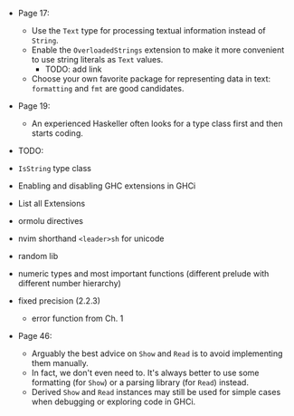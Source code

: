 - Page 17:
  - Use the `Text` type for processing textual information instead of `String`.
  - Enable the `OverloadedStrings` extension to make it more convenient to use string literals as `Text` values.
    - TODO: add link
  - Choose your own favorite package for representing data in text: `formatting` and `fmt` are good candidates.

- Page 19:
  - An experienced Haskeller often looks for a type class first and then starts coding.

- TODO:
- `IsString` type class
- Enabling and disabling GHC extensions in GHCi
- List all Extensions
- ormolu directives
- nvim shorthand `<leader>sh` for unicode
- random lib
- numeric types and most important functions (different prelude with different number hierarchy)
- fixed precision (2.2.3)
  - error function from Ch. 1

- Page 46:
  - Arguably the best advice on `Show` and `Read` is to avoid implementing them manually.
  - In fact, we don't even need to. It's always better to use some formatting (for `Show`) or a parsing library (for `Read`) instead.
  - Derived `Show` and `Read` instances may still be used for simple cases when debugging or exploring code in GHCi.

